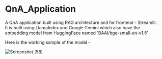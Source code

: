 # QnA_Application
A QnA application built using RAG architecture and for frontend - Streamlit. It is built using LlamaIndex and Google Gemini which also have the embedding model from HuggingFace named 'BAAI/bge-small-en-v1.5' 

Here is the working sample of the model -

![Screenshot (58)](https://github.com/user-attachments/assets/268b8db2-b574-4cf3-ae33-c1d9535457b7)

